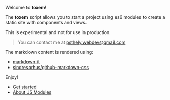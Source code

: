 Welcome to **toxem**!

The **toxem** script allows you to start a project using es6 modules to create a static site with components and views.

This is experimental and not for use in production.

> You can contact me at psthely.webdev@gmail.com

The markdown content is rendered using:
- [markdown-it](https://github.com/markdown-it/markdown-it)
- [sindresorhus/github-markdown-css](https://github.com/sindresorhus/github-markdown-css/blob/main/github-markdown.css)

Enjoy!

- [Get started](getstarted.html)
- [About JS Modules](https://developer.mozilla.org/en-US/docs/Web/JavaScript/Guide/Modules)
